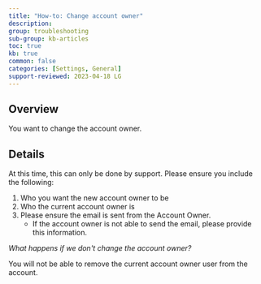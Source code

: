 ```yaml
---
title: "How-to: Change account owner"
description: 
group: troubleshooting
sub-group: kb-articles
toc: true
kb: true
common: false
categories: [Settings, General]
support-reviewed: 2023-04-18 LG
---
```


## Overview

You want to change the account owner.

## Details

At this time, this can only be done by support. Please ensure you include the following:

1. Who you want the new account owner to be
2. Who the current account owner is
3. Please ensure the email is sent from the Account Owner.
   * If the account owner is not able to send the email, please provide this information.

_What happens if we don't change the account owner?_

You will not be able to remove the current account owner user from the
account.
